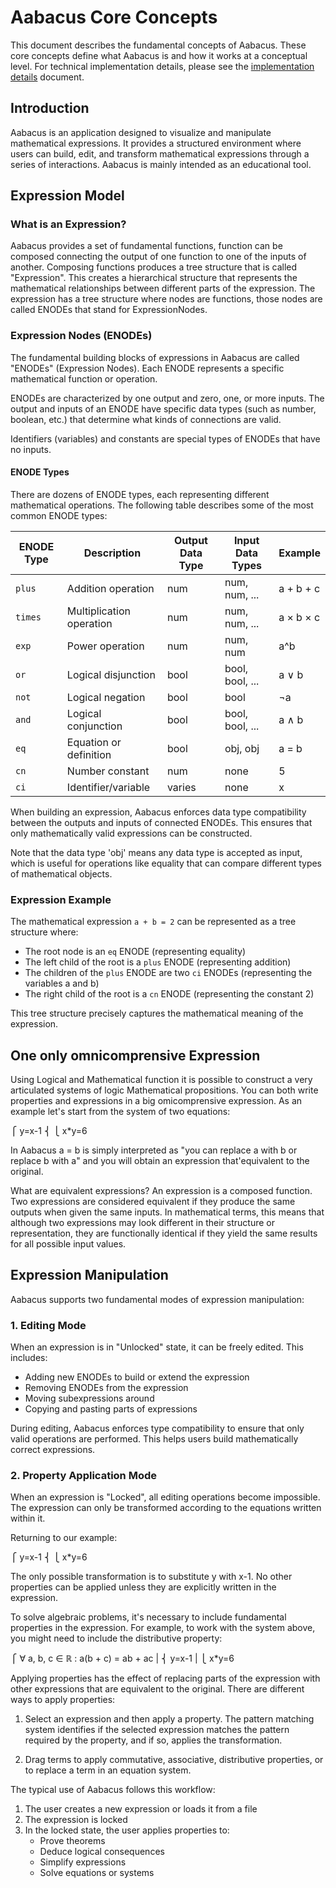 # Aabacus Core Concepts

This document describes the fundamental concepts of Aabacus. These core concepts define what Aabacus is and how it works at a conceptual level. For technical implementation details, please see the [implementation details](implementation-details.md) document.

## Introduction

Aabacus is an application designed to visualize and manipulate mathematical expressions. It provides a structured environment where users can build, edit, and transform mathematical expressions through a series of interactions. Aabacus is mainly intended as an educational tool.

## Expression Model

### What is an Expression?

Aabacus provides a set of fundamental functions, function can be composed connecting the output of one function to one of the inputs of another. Composing functions produces a tree structure that is called "Expression".
This creates a hierarchical structure that represents the mathematical relationships between different parts of the expression. The expression has a tree structure where nodes are functions, those nodes are called ENODEs that stand for ExpressionNodes.

### Expression Nodes (ENODEs)

The fundamental building blocks of expressions in Aabacus are called "ENODEs" (Expression Nodes). Each ENODE represents a specific mathematical function or operation.

ENODEs are characterized by one output and zero, one, or more inputs. The output and inputs of an ENODE have specific data types (such as number, boolean, etc.) that determine what kinds of connections are valid.

Identifiers (variables) and constants are special types of ENODEs that have no inputs.

#### ENODE Types

There are dozens of ENODE types, each representing different mathematical operations. The following table describes some of the most common ENODE types:

| ENODE Type | Description                  | Output Data Type | Input Data Types   | Example     |
|------------|------------------------------|------------------|-------------------|-------------|
| `plus`     | Addition operation           | num              | num, num, ...     | a + b + c   |
| `times`    | Multiplication operation     | num              | num, num, ...     | a × b × c   |
| `exp`      | Power operation              | num              | num, num          | a^b         |
| `or`       | Logical disjunction          | bool             | bool, bool, ...   | a ∨ b       |
| `not`      | Logical negation             | bool             | bool              | ¬a          |
| `and`      | Logical conjunction          | bool             | bool, bool, ...   | a ∧ b       |
| `eq`       | Equation or definition       | bool             | obj, obj          | a = b       |
| `cn`       | Number constant              | num              | none              | 5           |
| `ci`       | Identifier/variable          | varies           | none              | x           |

When building an expression, Aabacus enforces data type compatibility between the outputs and inputs of connected ENODEs. This ensures that only mathematically valid expressions can be constructed.

Note that the data type 'obj' means any data type is accepted as input, which is useful for operations like equality that can compare different types of mathematical objects.

### Expression Example

The mathematical expression `a + b = 2` can be represented as a tree structure where:

- The root node is an `eq` ENODE (representing equality)
- The left child of the root is a `plus` ENODE (representing addition)
- The children of the `plus` ENODE are two `ci` ENODEs (representing the variables a and b)
- The right child of the root is a `cn` ENODE (representing the constant 2)

This tree structure precisely captures the mathematical meaning of the expression.

## One only omnicomprensive Expression

Using Logical and Mathematical function it is possible to construct a very articulated systems of logic Mathematical propositions.
You can both write properties and expressions in a big omicomprensive expression.
As an example let's start from the system of two equations:

⎧ y=x-1
⎨ 
⎩ x*y=6

In Aabacus a = b is simply interpreted as "you can replace a with b  or replace b with a" and you will obtain an expression that'equivalent to the original.

What are equivalent expressions?
An expression is a composed function. Two expressions are considered equivalent if they produce the same outputs when given the same inputs. In mathematical terms, this means that although two expressions may look different in their structure or representation, they are functionally identical if they yield the same results for all possible input values.


## Expression Manipulation

Aabacus supports two fundamental modes of expression manipulation:

### 1. Editing Mode

When an expression is in "Unlocked" state, it can be freely edited. This includes:

- Adding new ENODEs to build or extend the expression
- Removing ENODEs from the expression
- Moving subexpressions around
- Copying and pasting parts of expressions

During editing, Aabacus enforces type compatibility to ensure that only valid operations are performed. This helps users build mathematically correct expressions.

### 2. Property Application Mode

When an expression is "Locked", all editing operations become impossible. The expression can only be transformed according to the equations written within it.

Returning to our example:

⎧ y=x-1
⎨ 
⎩ x*y=6

The only possible transformation is to substitute y with x-1. No other properties can be applied unless they are explicitly written in the expression.

To solve algebraic problems, it's necessary to include fundamental properties in the expression. For example, to work with the system above, you might need to include the distributive property:

⎧ ∀ a, b, c ∈ ℝ :   a(b + c) = ab + ac
|
⎨ y=x-1
| 
⎩ x*y=6

Applying properties has the effect of replacing parts of the expression with other expressions that are equivalent to the original. There are different ways to apply properties:

1. Select an expression and then apply a property. The pattern matching system identifies if the selected expression matches the pattern required by the property, and if so, applies the transformation.

2. Drag terms to apply commutative, associative, distributive properties, or to replace a term in an equation system.

The typical use of Aabacus follows this workflow:

1. The user creates a new expression or loads it from a file
2. The expression is locked
3. In the locked state, the user applies properties to:
   - Prove theorems
   - Deduce logical consequences
   - Simplify expressions
   - Solve equations or systems
